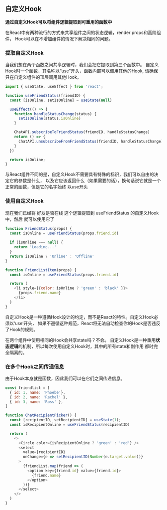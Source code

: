 
## 自定义Hook

**通过自定义Hook可以将组件逻辑提取到可重用的函数中**

在React中有两种流行的方式来共享组件之间的状态逻辑，render props和高阶组件，
Hook可以在不增加组件的情况下解决相同的问题。

### 提取自定义Hook

当我们想在两个函数之间共享逻辑时，我们会把它提取到第三个函数中。
自定义Hook时一个函数，其名称以“use”开头，函数内部可以调用其他的Hook,
请确保只在自定义组件的顶层调用其他Hook。

```js
import { useState, useEffect } from 'react';

function useFriendStatus(friendID) {
  const [isOnline, setIsOnline] = useState(null)

  useEffect(() => {
    function handleStatusChange(status) {
      setIsOnline(status.isOnline)
    }

    ChatAPI.subscribeToFriendStatus(friendID, handleStatusChange)
    return () => {
      ChatAPI.unsubscribeFromFriendStatus(friendID, handleStatusChange)
    }
  })

  return isOnline;
}
```

与React组件不同的是，自定义Hook不需要具有特殊的标识，我们可以自由的决定它的参数是什么，
以及它应该返回什么（如果需要的话），换句话说它就是一个正常的函数，但是它的名字始终
以use开头

### 使用自定义Hook

现在我们已经将 好友是否在线 这个逻辑提取到 useFriendStatus 的自定义Hook中，然后
就可以使用它了

```js
function FriendStatus(props) {
  const isOnline = useFriendStatus(props.friend.id)
  
  if (isOnline === null) {
    return 'Loading...'
  }
  return isOnline ? 'Online' : 'Offline'
}

function FriendListItem(props) {
  const isOnline = useFriendStatus(props.friend.id)

  return (
    <li style={{color: isOnline ? 'green' : 'black' }}>
      {props.friend.name}
    </li>
  )
}
```

自定义Hook是一种遵循Hook设计的约定，而不是React的特性。自定义Hook必须以‘use’开头，
如果不遵循这种规范，React将无法自动检查你的Hook是否违反了Hook的规则。

在两个组件中使用相同的Hook会共享state吗？不会。
自定义Hook是一种重用**状态逻辑**的机制，所以每次使用自定义Hook时，其中的所有state和副作用
都时完全隔离的。

### 在多个Hook之间传递信息

由于Hook本身就是函数，因此我们可以在它们之间传递信息。

```js
const friendlist = [
  { id: 1, name: 'Phoebe'},
  { id: 2, name: 'Rachel' },
  { id: 3, name: 'Ross' },
]

function ChatRecipientPicker() {
  const [recipientID, setRecipientID] = useState(1);
  const isRecipientOnline = useFriendStatus(recipientID)

  return (
    <>
      <Circle color={isRecipientOnline ? 'green' : 'red'} />
      <select
        value={recipientID}
        onChange={e => setRecipientID(Number(e.target.value))}
      >
        {friendList.map(friend => (
          <option key={friend.id} value={friend.id}>
            {friend.name}
          </option>
        ))}
      </select>
    </>
  )
}
```